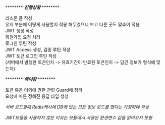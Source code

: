 ******** ***진행상황*** ********  

리스폰 폼 작성  
유저 부분에 어떻게 사용할지 적용 해두었으니 보고 다른 곳도 맞추어 적용  
JWT 생성 작성  
회원가입 요청 처리  
로그인 루틴 작성  
JWT Access 생성, 검증 루틴 작성  
JWT 토큰 로그인 루틴 작성  
(서버에서 발행한 토큰인지 -> 유효기간이 만료된 토큰인지 -> 담긴 정보가 형식에 맞는지)  

******** ***해야함*** ********  

토큰 혹은 이외에 권한 관련 Guard에 정리  
요청에 따른 정해진 응답 타입 생성  


*서버 로드할때 Redis캐시에 DB에 있는 모든 정보 로드를 했다는 가정하에 작성*  

*JWT모듈을 사용하지 않은 이유는 모듈에서 사용된 환경변수 값을 읽어오지 못함*  
